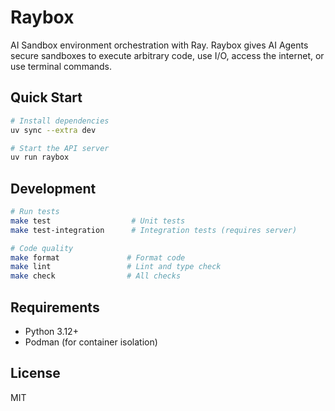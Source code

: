 # Raybox

AI Sandbox environment orchestration with Ray. Raybox gives AI Agents secure sandboxes to execute arbitrary code, use I/O, access the internet, or use terminal commands.

## Quick Start

```bash
# Install dependencies
uv sync --extra dev

# Start the API server
uv run raybox
```

## Development

```bash
# Run tests
make test                  # Unit tests
make test-integration      # Integration tests (requires server)

# Code quality
make format               # Format code
make lint                 # Lint and type check
make check                # All checks
```

## Requirements

- Python 3.12+
- Podman (for container isolation)

## License
MIT
